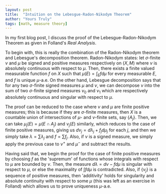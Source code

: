 ```yaml
---
layout: post
title:  "Intuition on the Lebesgue-Radon-Nikodym Theorem"
author: "Yours Truly"
tags: [math, measure theory]
---
```


In my first blog post, I discuss the proof of the Lebesgue-Radon-Nikodym Theorem as given in Folland's *Real Analysis*.

To begin with, this is really the combination of the Radon-Nikodym theorem and Lebesgue's decomposition theorem. Radon-Nikodym states: let $\sigma$-finite $\nu$ and $\mu$ be signed and positive measures respectively on $(X,M)$ where $\nu$ is absolutely continuous with respect to $\mu$. Then, there exists a finite valued measurable function $f$ on $X$ such that $\mu(E) = \int_E f d\mu$ for every measurable $E$, and $f$ is unique $\mu$-a.e. On the other hand, Lebesgue decomposition says that for any two $\sigma$-finite signed measures $\mu$ and $\nu$, we can decompose $\nu$ into the sum of two $\sigma$-finite signed measures $\nu_0$ and $\nu_1$ which are respectively absolutely continuous and singular with respect to $\mu$.

The proof can be reduced to the case where $\nu$ and $\mu$ are finite positive measures; this is because if they are $\sigma$-finite measures, then $X$ is a countable union of intersections of $\mu$- and $\nu$-finite sets, say $\{A_j\}$. Then, we can take $\mu_j(E) = \mu(E \cap A_j)$ and $\nu_j(E)$ similarly, which reduces to the case of finite positive measures, giving us $d\nu_j = d\lambda_j + f_j d\mu_j$ for each $j$, and then we simply take $\lambda = \sum \lambda_j$ and $f = \sum f_j$. Also, if $\nu$ is a signed measure, we simply apply the previous case to $\nu^+$ and $\mu^-$ and subtract the results.

Having said that, we begin the proof for the case of finite positive measures by choosing $f$ as the 'supremum' of functions whose integrals with respect to $\mu$ are bounded by $\nu$. Then, the measure $d\lambda = d\nu - f d\mu$ is singular with respect to $\mu$, or else the maximality of $\int f d\mu$ is contradicted. Also, if $\{\nu_j\}$ is a sequence of positive measures, then 'additivity' holds for singularity and absolute continuity with respect to some $\mu$ (this was left as an exercise in Folland) which allows us to prove uniqueness $\mu$-a.e.
